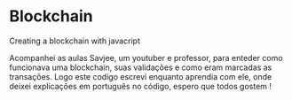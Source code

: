 # Blockchain
Creating a blockchain with javacript

Acompanhei as aulas Savjee, um youtuber e professor, para enteder como funcionava uma blockchain, suas validações e como eram marcadas as transações.
Logo este codigo escrevi enquanto aprendia com ele, onde deixei explicações em português no código, espero que todos gostem !
